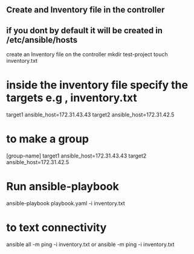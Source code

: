 ## Create and Inventory file in the controller
## if you dont by default it will be created in /etc/ansible/hosts 

create an Inventory file on the controller
mkdir test-project 
touch inventory.txt

# inside the inventory file specify the targets e.g , inventory.txt 
target1 ansible_host=172.31.43.43
target2 ansible_host=172.31.42.5

# to make a group
[group-name]
target1 ansible_host=172.31.43.43
target2 ansible_host=172.31.42.5

# Run ansible-playbook
ansible-playbook playbook.yaml -i inventory.txt

# to text connectivity
ansible all -m ping -i inventory.txt
or 
ansible <target-name> -m ping -i inventory.txt


